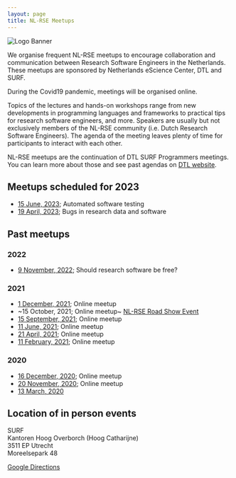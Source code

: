 ```yaml
---
layout: page
title: NL-RSE Meetups
---
```

![Logo Banner](/img/meetups/logo-banner.jpg)

We organise frequent NL-RSE meetups to encourage collaboration and communication between Research Software Engineers in the Netherlands. These meetups are sponsored by Netherlands eScience Center, DTL and SURF.

During the Covid19 pandemic, meetings will be organised online.

Topics of the lectures and hands-on workshops range from new developments in programming languages
and frameworks to practical tips for research software engineers, and more.
Speakers are usually but not exclusively members of the NL-RSE community (i.e. Dutch Research Software Engineers). The agenda of the meeting leaves plenty of time for participants to interact with each other.

NL-RSE meetups are the continuation of DTL SURF Programmers meetings. You can learn more about those and see past agendas on [DTL website](https://www.dtls.nl/community/meetings/programmers-meetings/).

## Meetups scheduled for 2023
* [15 June, 2023](/events/2023-06-15-meetup); Automated software testing
* [19 April, 2023](/events/2023-04-19-meetup); Bugs in research data and software

## Past meetups
### 2022
* [9 November, 2022](/events/2022-11-09-meetup); Should research software be free?

### 2021
* [1 December, 2021](/events/2021-12-01-meetup); Online meetup
* ~15 October, 2021; Online meetup~ [NL-RSE Road Show Event](/events/nl-rse-rse21)
* [15 September, 2021](/events/2021-09-15-meetup); Online meetup
* [11 June, 2021](/events/2021-06-11-meetup); Online meetup
* [21 April, 2021](/events/2021-04-21-meetup); Online meetup
* [11 February, 2021](/events/2021-02-11-meetup); Online meetup

### 2020
* [16 December, 2020](/events/2020-12-16-meetup); Online meetup
* [20 November, 2020](/events/2020-11-20-meetup); Online meetup
* [13 March, 2020](/events/2020-03-13-meetup)

## Location of in person events

SURF <br />
Kantoren Hoog Overborch (Hoog Catharijne) <br />
3511 EP Utrecht <br />
Moreelsepark 48 <br />

[Google Directions](https://www.google.com/maps/dir//Moreelsepark+48,+3511+EP+Utrecht/@52.0890566,5.1112767,17z/data=!4m17!1m7!3m6!1s0x47c66f5cf0744629:0xd26462bf1e621a9a!2sMoreelsepark+48,+3511+EP+Utrecht!3b1!8m2!3d52.0890566!4d5.1134654!4m8!1m0!1m5!1m1!1s0x47c66f5cf0744629:0xd26462bf1e621a9a!2m2!1d5.1134654!2d52.0890566!3e1)
